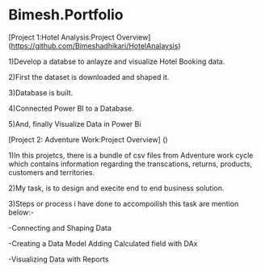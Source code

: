 # Bimesh.Portfolio

[Project 1:Hotel Analysis:Project Overview] (https://github.com/Bimeshadhikari/HotelAnalaysis)

1)Develop a databse to anlayze and visualize Hotel Booking data.

2)First the dataset is downloaded and shaped it.

3)Database is built.

4)Connected Power BI to a Database.

5)And, finally Visualize Data in Power Bi


[Project 2: Adventure Work:Project Overview] ()

1)In this projetcs, there is a bundle of csv files from Adventure work cycle which contains information regarding the transcations, returns, products, customers and territories. 

2)My task, is to design and execite end to end business solution.

3)Steps or process i have done to accompoilish this task are mention below:- 

 -Connecting and Shaping Data 
 
 -Creating a Data Model Adding Calculated field with DAx 
 
 -Visualizing Data with Reports
